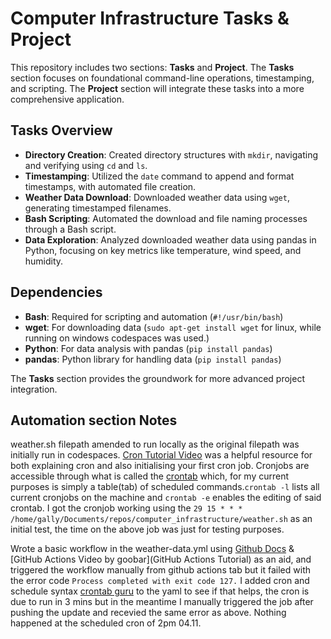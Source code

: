 # Computer Infrastructure Tasks & Project

This repository includes two sections: **Tasks** and **Project**. The **Tasks** section focuses on foundational command-line operations, timestamping, and scripting. The **Project** section will integrate these tasks into a more comprehensive application.

## Tasks Overview

- **Directory Creation**: Created directory structures with `mkdir`, navigating and verifying using `cd` and `ls`.
- **Timestamping**: Utilized the `date` command to append and format timestamps, with automated file creation.
- **Weather Data Download**: Downloaded weather data using `wget`, generating timestamped filenames.
- **Bash Scripting**: Automated the download and file naming processes through a Bash script.
- **Data Exploration**: Analyzed downloaded weather data using pandas in Python, focusing on key metrics like temperature, wind speed, and humidity.

## Dependencies
- **Bash**: Required for scripting and automation (`#!/usr/bin/bash`)
- **wget**: For downloading data (`sudo apt-get install wget` for linux, while running on windows codespaces was used.)
- **Python**: For data analysis with pandas (`pip install pandas`)
- **pandas**: Python library for handling data (`pip install pandas`) 

The **Tasks** section provides the groundwork for more advanced project integration.

## Automation section Notes

weather.sh filepath amended to run locally as the original filepath was initially run in codespaces. [Cron Tutorial Video](https://www.youtube.com/watch?v=v952m13p-b4&t=51s) was a helpful resource for both explaining cron and also initialising your first cron job. Cronjobs are accessible through what is called the [crontab](https://www.techtarget.com/searchdatacenter/definition/crontab) which, for my current purposes is simply a table(tab) of scheduled commands.`crontab -l` lists all current cronjobs on the machine and `crontab -e` enables the editing of said crontab. I got the cronjob working using the `29 15 * * * /home/gally/Documents/repos/computer_infrastructure/weather.sh` as an initial test, the time on the above job was just for testing purposes. 

Wrote a basic workflow in the weather-data.yml using [Github Docs](https://docs.github.com/en/actions/writing-workflows/choosing-when-your-workflow-runs/events-that-trigger-workflows#workflow_dispatch) & [GitHub Actions Video by goobar](GitHub Actions Tutorial) as an aid, and triggered the workflow manually from github actions tab but it failed with the error code `Process completed with exit code 127.`
I added cron and schedule syntax [crontab guru](https://crontab.guru/) to the yaml to see if that helps, the cron is due to run in 3 mins but in the meantime I manually triggered the job after pushing the update and recevied the same error as above. Nothing happened at the scheduled cron of 2pm 04.11.